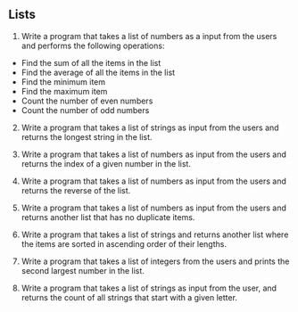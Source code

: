 ## Lists
1. Write a program that takes a list of numbers as a input from the users and performs the following operations:
- Find the sum of all the items in the list
- Find the average of all the items in the list
- Find the minimum item
- Find the maximum item
- Count the number of even numbers
- Count the number of odd numbers

2. Write a program that takes a list of strings as input from the users and returns the longest string in the list.

3. Write a program that takes a list of numbers as input from the users and returns the index of a given number in the list.

4. Write a program that takes a list of numbers as input from the users and returns the reverse of the list.

5. Write a program that takes a list of numbers as input from the users and returns another list that has no duplicate items.

6. Write a program that takes a list of strings and returns another list where the items are sorted in ascending order of their lengths.

7. Write a program that takes a list of integers from the users and prints the second largest number in the list.

8. Write a program that takes a list of strings as input from the user, and returns the count of all strings that start with a given letter.